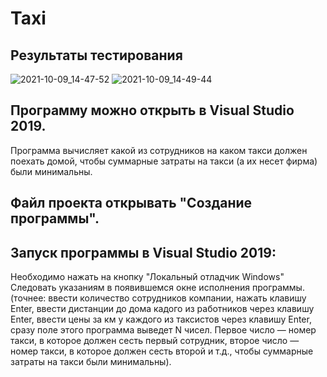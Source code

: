 # Taxi

## Результаты тестирования
![2021-10-09_14-47-52](https://user-images.githubusercontent.com/90498579/136653516-16b203a9-5bd1-4e82-879b-12a73acab5a2.png)
![2021-10-09_14-49-44](https://user-images.githubusercontent.com/90498579/136653520-9883285c-688d-4331-b914-b7c127ac8fb5.png)

## Программу можно открыть в Visual Studio 2019.

 Программа вычисляет какой из сотрудников на каком такси должен поехать домой, чтобы суммарные затраты на такси (а их несет фирма) были минимальны.

## Файл проекта открывать "Создание программы".

## Запуск программы в Visual Studio 2019:

Необходимо нажать на кнопку "Локальный отладчик Windows"
Следовать указаниям в появившемся окне исполнения программы. (точнее: ввести количество сотрудников компании, нажать клавишу Enter, ввести дистанции до дома кадого из работников через клавишу Enter, ввести цены за км у каждого из таксистов через клавишу Enter, сразу поле этого программа выведет N чисел. Первое число — номер такси, в которое должен сесть первый сотрудник, второе число — номер такси, в которое должен сесть второй и т.д., чтобы суммарные затраты на такси были минимальны).
